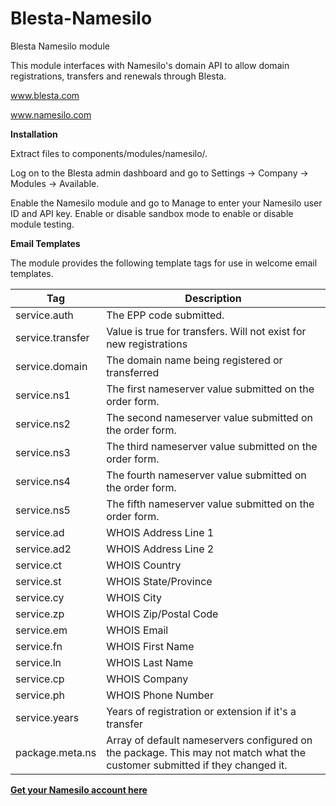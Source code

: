 # Blesta-Namesilo
Blesta Namesilo module

This module interfaces with Namesilo's domain API to allow domain registrations, transfers and renewals through Blesta.

www.blesta.com

www.namesilo.com

**Installation**

Extract files to components/modules/namesilo/.

Log on to the Blesta admin dashboard and go to Settings -> Company -> Modules -> Available.

Enable the Namesilo module and go to Manage to enter your Namesilo user ID and API key. Enable or disable sandbox mode to enable or disable module testing.

**Email Templates**

The module provides the following template tags for use in welcome email templates.

| Tag  | Description |
| ------------- | ------------- |
| service.auth  | The EPP code submitted.  |
| service.transfer | Value is true for transfers.  Will not exist for new registrations |
| service.domain  | The domain name being registered or transferred |
| service.ns1 | The first nameserver value submitted on the order form. |
| service.ns2 | The second nameserver value submitted on the order form. |
| service.ns3 | The third nameserver value submitted on the order form. |
| service.ns4 | The fourth nameserver value submitted on the order form. |
| service.ns5 | The fifth nameserver value submitted on the order form. |
| service.ad | WHOIS Address Line 1 |
| service.ad2 | WHOIS Address Line 2 |
| service.ct | WHOIS Country |
| service.st | WHOIS State/Province |
| service.cy | WHOIS City |
| service.zp | WHOIS Zip/Postal Code |
| service.em | WHOIS Email |
| service.fn | WHOIS First Name |
| service.ln | WHOIS Last Name |
| service.cp | WHOIS Company |
| service.ph | WHOIS Phone Number |
| service.years | Years of registration or extension if it's a transfer |
| package.meta.ns | Array of default nameservers configured on the package.  This may not match what the customer submitted if they changed it. |

**[Get your Namesilo account here](https://www.namesilo.com/)**
